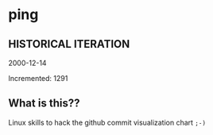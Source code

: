 # ping

## HISTORICAL ITERATION
2000-12-14

Incremented: 1291

## What is this?? 
Linux skills to hack the github commit visualization chart `;-)`
